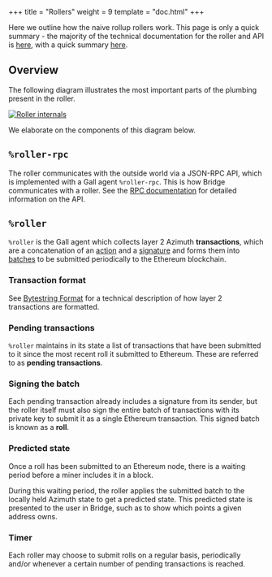+++
title = "Rollers"
weight = 9
template = "doc.html"
+++

Here we outline how the naive rollup rollers work. This page is only a quick
summary - the majority of the technical documentation for the roller and API is
[here](https://documenter.getpostman.com/view/16338962/Tzm3nx7x#), with a quick
summary [here](/docs/azimuth/l2/layer2-api).

## Overview

The following diagram illustrates the most important parts of the plumbing
present in the roller.

[![Roller internals](https://media.urbit.org/docs/layer2/roller-internal.png)](https://media.urbit.org/docs/layer2/roller-internal.png)

We elaborate on the components of this diagram below.

## `%roller-rpc`

The roller communicates with the outside world via a JSON-RPC API, which is
implemented with a Gall agent `%roller-rpc`. This is how Bridge communicates
with a roller. See the [RPC
documentation](https://documenter.getpostman.com/view/16338962/Tzm3nx7x#5a698656-8e7e-433f-9eff-1c6047b9eace)
for detailed information on the API.

## `%roller`

`%roller` is the Gall agent which collects layer 2 Azimuth **transactions**, which
are a concatenation of an
[action](/docs/azimuth/l2/bytestrings#actions) and a
[signature](/docs/azimuth/l2/bytestrings#signatures) and forms them into
[batches](/docs/azimuth/l2/bytestrings#batch) to be submitted periodically to the
Ethereum blockchain.

### Transaction format

See [Bytestring Format](/docs/azimuth/l2/bytestring) for a technical description of
how layer 2 transactions are formatted.

### Pending transactions

`%roller` maintains in its state a list of transactions that have been submitted
to it since the most recent roll it submitted to Ethereum. These are referred to as
**pending transactions**.

### Signing the batch

Each pending transaction already includes a signature from its sender, but the roller
itself must also sign the entire batch of transactions with its private key to
submit it as a single Ethereum transaction. This signed batch is known as a **roll**.

### Predicted state

Once a roll has been submitted to an Ethereum node, there is a waiting period
before a miner includes it in a block.

During this waiting period, the roller applies the submitted batch to the
locally held Azimuth state to get a predicted state. This predicted state is
presented to the user in Bridge, such as to show which points a given address owns.

### Timer

Each roller may choose to submit rolls on a regular basis, periodically
and/or whenever a certain number of pending transactions is reached.


